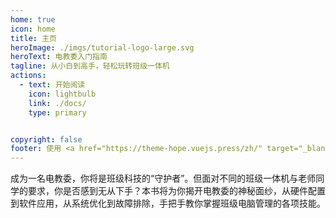 ```yaml
---
home: true
icon: home
title: 主页
heroImage: ./imgs/tutorial-logo-large.svg
heroText: 电教委入门指南
tagline: 从小白到高手，轻松玩转班级一体机
actions:
  - text: 开始阅读
    icon: lightbulb
    link: ./docs/
    type: primary


copyright: false
footer: 使用 <a href="https://theme-hope.vuejs.press/zh/" target="_blank">VuePress Theme Hope</a> 主题
---
```


成为一名电教委，你将是班级科技的“守护者”。但面对不同的班级一体机与老师同学的要求，你是否感到无从下手？本书将为你揭开电教委的神秘面纱，从硬件配置到软件应用，从系统优化到故障排除，手把手教你掌握班级电脑管理的各项技能。

<div class="vp-card-container">
  <VPCard
    title="一体机硬件简介"
    desc="想知道一体机的硬件构造？从这里开始！"
    link="./docs/seewo-basic-introduction/"
  />
  <VPCard
    title="一体机软件推荐"
    desc="了解适合班级使用的常用软件，不被流氓软件拖后腿。"
    link="./docs/seewo-software-suggestion/"
  />
  
</div>
